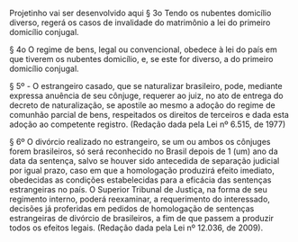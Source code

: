 Projetinho vai ser desenvolvido aqui
§ 3o  Tendo os nubentes domicílio diverso, regerá os casos de invalidade do matrimônio a lei do primeiro domicílio conjugal.

§ 4o  O regime de bens, legal ou convencional, obedece à lei do país em que tiverem os nubentes domicílio, e, se este for diverso, a do primeiro domicílio conjugal.

§ 5º - O estrangeiro casado, que se naturalizar brasileiro, pode, mediante expressa anuência de seu cônjuge, requerer ao juiz, no ato de entrega do decreto de naturalização, se apostile ao mesmo a adoção do regime de comunhão parcial de bens, respeitados os direitos de terceiros e dada esta adoção ao competente registro.                         (Redação dada pela Lei nº 6.515, de 1977)

§ 6º  O divórcio realizado no estrangeiro, se um ou ambos os cônjuges forem brasileiros, só será reconhecido no Brasil depois de 1 (um) ano da data da sentença, salvo se houver sido antecedida de separação judicial por igual prazo, caso em que a homologação produzirá efeito imediato, obedecidas as condições estabelecidas para a eficácia das sentenças estrangeiras no país. O Superior Tribunal de Justiça, na forma de seu regimento interno, poderá reexaminar, a requerimento do interessado, decisões já proferidas em pedidos de homologação de sentenças estrangeiras de divórcio de brasileiros, a fim de que passem a produzir todos os efeitos legais.                       (Redação dada pela Lei nº 12.036, de 2009).